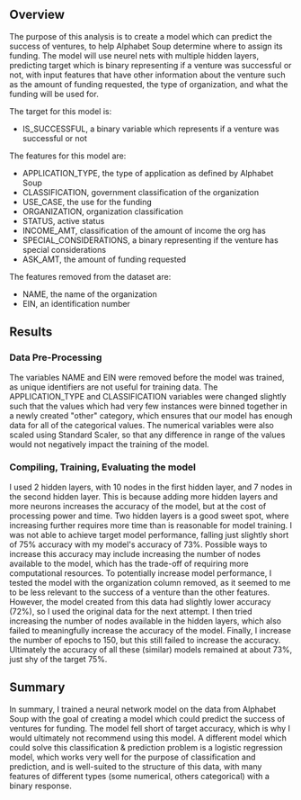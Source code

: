 ## Overview

The purpose of this analysis is to create a model which can predict the success of ventures, to help Alphabet Soup determine where to assign its funding. The model will use neurel nets with multiple hidden layers, predicting target which is binary representing if a venture was successful or not, with input features that have other information about the venture such as the amount of funding requested, the type of organization, and what the funding will be used for. <br>

The target for this model is:
* IS_SUCCESSFUL, a binary variable which represents if a venture was successful or not

The features for this model are:
* APPLICATION_TYPE, the type of application as defined by Alphabet Soup
* CLASSIFICATION, government classification of the organization
* USE_CASE, the use for the funding
* ORGANIZATION, organization classification
* STATUS, active status
* INCOME_AMT, classification of the amount of income the org has
* SPECIAL_CONSIDERATIONS, a binary representing if the venture has special considerations
* ASK_AMT, the amount of funding requested

The features removed from the dataset are:
* NAME, the name of the organization
* EIN, an identification number


## Results

### Data Pre-Processing
The variables NAME and EIN were removed before the model was trained, as unique identifiers are not useful for training data. The APPLICATION_TYPE and CLASSIFICATION variables were changed slightly such that the values which had very few instances were binned together in a newly created "other" category, which ensures that our model has enough data for all of the categorical values. The numerical variables were also scaled using Standard Scaler, so that any difference in range of the values would not negatively impact the training of the model.

### Compiling, Training, Evaluating the model
I used 2 hidden layers, with 10 nodes in the first hidden layer, and 7 nodes in the second hidden layer. This is because adding more hidden layers and more neurons increases the accuracy of the model, but at the cost of processing power and time. Two hidden layers is a good sweet spot, where increasing further requires more time than is reasonable for model training.
I was not able to achieve target model performance, falling just slightly short of 75% accuracy with my model's accuracy of 73%. Possible ways to increase this accuracy may include increasing the number of nodes available to the model, which has the trade-off of requiring more computational resources.
To potentially increase model performance, I tested the model with the organization column removed, as it seemed to me to be less relevant to the success of a venture than the other features. However, the model created from this data had slightly lower accuracy (72%), so I used the original data for the next attempt. I then tried increasing the number of nodes available in the hidden layers, which also failed to meaningfully increase the accuracy of the model. Finally, I increase the number of epochs to 150, but this still failed to increase the accuracy. Ultimately the accuracy of all these (similar) models remained at about 73%, just shy of the target 75%.

## Summary
In summary, I trained a neural network model on the data from Alphabet Soup with the goal of creating a model which could predict the success of ventures for funding. The model fell short of target accuracy, which is why I would ultimately not recommend using this model. A different model which could solve this classification & prediction problem is a logistic regression model, which works very well for the purpose of classification and prediction, and is well-suited to the structure of this data, with many features of different types (some numerical, others categorical) with a binary response.